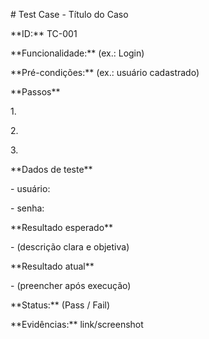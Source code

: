 \# Test Case - Título do Caso



\*\*ID:\*\* TC-001  

\*\*Funcionalidade:\*\* (ex.: Login)  

\*\*Pré-condições:\*\* (ex.: usuário cadastrado)  

\*\*Passos\*\*

1\.

2\.

3\.



\*\*Dados de teste\*\*

\- usuário:

\- senha:



\*\*Resultado esperado\*\*

\- (descrição clara e objetiva)



\*\*Resultado atual\*\*

\- (preencher após execução)



\*\*Status:\*\* (Pass / Fail)  

\*\*Evidências:\*\* link/screenshot



